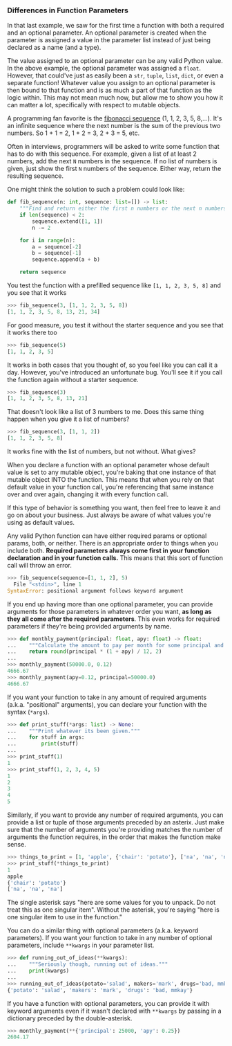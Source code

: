 ### Differences in Function Parameters

In that last example, we saw for the first time a function with both a required and an optional parameter.
An optional parameter is created when the parameter is assigned a value in the parameter list instead of just being declared as a name (and a type).

The value assigned to an optional parameter can be any valid Python value.
In the above example, the optional parameter was assigned a `float`.
However, that could've just as easily been a `str`, `tuple`, `list`, `dict`, or even a separate function!
Whatever value you assign to an optional parameter is then bound to that function and is as much a part of that function as the logic within.
This may not mean much now, but allow me to show you how it can matter a lot, specifically with respect to mutable objects.

A programming fan favorite is the [fibonacci sequence](https://en.wikipedia.org/wiki/Fibonacci_number) (1, 1, 2, 3, 5, 8,...).
It's an infinite sequence where the next number is the sum of the previous two numbers.
So 1 + 1 = 2, 1 + 2 = 3, 2 + 3  = 5, etc.

Often in interviews, programmers will be asked to write some function that has to do with this sequence.
For example, given a list of at least 2 numbers, add the next `N` numbers in the sequence.
If no list of numbers is given, just show the first `N` numbers of the sequence.
Either way, return the resulting sequence.

One might think the solution to such a problem could look like:

```python
def fib_sequence(n: int, sequence: list=[]) -> list:
    """Find and return either the first n numbers or the next n numbers of the fibonacci sequence."""
    if len(sequence) < 2:
        sequence.extend([1, 1])
        n -= 2

    for i in range(n):
        a = sequence[-2]
        b = sequence[-1]
        sequence.append(a + b)

    return sequence
```

You test the function with a prefilled sequence like `[1, 1, 2, 3, 5, 8]` and you see that it works

```python
>>> fib_sequence(3, [1, 1, 2, 3, 5, 8])
[1, 1, 2, 3, 5, 8, 13, 21, 34]
```

For good measure, you test it without the starter sequence and you see that it works there too

```python
>>> fib_sequence(5)
[1, 1, 2, 3, 5]
```

It works in both cases that you thought of, so you feel like you can call it a day.
However, you've introduced an unfortunate bug.
You'll see it if you call the function again without a starter sequence.

```python
>>> fib_sequence(3)
[1, 1, 2, 3, 5, 8, 13, 21]
```

That doesn't look like a list of 3 numbers to me.
Does this same thing happen when you give it a list of numbers?

```python
>>> fib_sequence(3, [1, 1, 2])
[1, 1, 2, 3, 5, 8]
```

It works fine with the list of numbers, but not without.
What gives?

When you declare a function with an optional parameter whose default value is set to any mutable object, you're baking that one instance of that mutable object INTO the function.
This means that when you rely on that default value in your function call, you're referencing that same instance over and over again, changing it with every function call.

If this type of behavior is something you want, then feel free to leave it and go on about your business.
Just always be aware of what values you're using as default values.

Any valid Python function can have either required params or optional params, both, or neither.
There is an appropriate order to things when you include both.
**Required parameters always come first in your function declaration and in your function calls.**
This means that this sort of function call will throw an error.

```python
>>> fib_sequence(sequence=[1, 1, 2], 5)
  File "<stdin>", line 1
SyntaxError: positional argument follows keyword argument
```

If you end up having more than one optional parameter, you can provide arguments for those parameters in whatever order you want, **as long as they all come after the required parameters**.
This even works for required parameters if they're being provided arguments by name.

```python
>>> def monthly_payment(principal: float, apy: float) -> float:
...    """Calculate the amount to pay per month for some principal and interest rate."""
...    return round(principal * (1 + apy) / 12, 2)
...
>>> monthly_payment(50000.0, 0.12)
4666.67
>>> monthly_payment(apy=0.12, principal=50000.0)
4666.67
```

If you want your function to take in any amount of required arguments (a.k.a. "positional" arguments), you can declare your function with the syntax (`*args`).

```python
>>> def print_stuff(*args: list) -> None:
...    """Print whatever its been given."""
...    for stuff in args:
...        print(stuff)
...
>>> print_stuff(1)
1
>>> print_stuff(1, 2, 3, 4, 5)
1
2
3
4
5
```

Similarly, if you want to provide any number of required arguments, you can provide a list or tuple of those arguments preceded by an asterix.
Just make sure that the number of arguments you're providing matches the number of arguments the function requires, in the order that makes the function make sense.

```python
>>> things_to_print = [1, 'apple', {'chair': 'potato'}, ['na', 'na', 'na']]
>>> print_stuff(*things_to_print)
1
apple
{'chair': 'potato'}
['na', 'na', 'na']
```

The single asterisk says "here are some values for you to unpack. Do not treat this as one singular item".
Without the asterisk, you're saying "here is one singular item to use in the function."

You can do a similar thing with optional parameters (a.k.a. keyword parameters).
If you want your function to take in any number of optional parameters, include `**kwargs` in your parameter list.

```python
>>> def running_out_of_ideas(**kwargs):
...    """Seriously though, running out of ideas."""
...    print(kwargs)
...
>>> running_out_of_ideas(potato='salad', makers='mark', drugs='bad, mmkay')
{'potato': 'salad', 'makers': 'mark', 'drugs': 'bad, mmkay'}
```

If you have a function with optional parameters, you can provide it with keyword arguments even if it wasn't declared with `**kwargs` by passing in a dictionary preceded by the double-asterisk.

```python
>>> monthly_payment(**{'principal': 25000, 'apy': 0.25})
2604.17
```